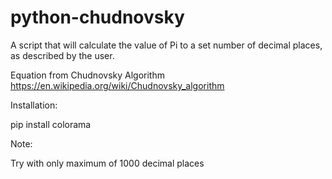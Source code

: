 # python-chudnovsky
A script that will calculate the value of Pi to a set number of decimal places, as described by the user. 

Equation from Chudnovsky Algorithm
https://en.wikipedia.org/wiki/Chudnovsky_algorithm

Installation:

pip install colorama

Note:

Try with only maximum of 1000 decimal places